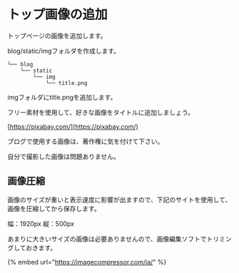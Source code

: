# トップ画像の追加

トップページの画像を追加します。

blog/static/imgフォルダを作成します。

```text
└── blog
    └── static
        └── img
            └── title.png
```

imgフォルダにtitle.pngを追加します。

フリー素材を使用して、好きな画像をタイトルに追加しましょう。

[https://pixabay.com/](https://pixabay.com/)

ブログで使用する画像は、著作権に気を付けて下さい。

自分で撮影した画像は問題ありません。

## 画像圧縮

画像のサイズが重いと表示速度に影響が出ますので、下記のサイトを使用して、画像を圧縮してから保存します。

幅：1920px 縦：500px

あまりに大きいサイズの画像は必要ありませんので、画像編集ソフトでトリミングしておきます。

{% embed url="https://imagecompressor.com/ja/" %}
